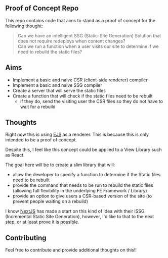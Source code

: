 ## Proof of Concept Repo

This repo contains code that aims to stand as a proof of concept for the following thought:

> Can we have an intelligent SSG (Static-Site Generation) Solution that does not require redeploys when content changes?  
> Can we run a function when a user visits our site to determine if we need to rebuild the static files?

## Aims

- Implement a basic and naive CSR (client-side renderer) compiler
- Implement a basic and naive SSG compiler
- Create a server that will serve the static files
- Create a function that will check if the static files need to be rebuilt
  - if they do, send the visiting user the CSR files so they do not have to wait for a rebuild

## Thoughts

Right now this is using [EJS](https://ejs.co) as a renderer. This is because this is only intended to be a proof of concept.

Despite this, I feel like this concept could be applied to a View Library such as React.

The goal here will be to create a slim library that will:

- allow the developer to specify a function to determine if the Static files need to be rebuilt
- provide the command that needs to be run to rebuild the static files (allowing full flexibility in the underlying FE Framework / Library)
- provide an option to give users a CSR-based version of the site (to prevent people waiting on a rebuild)

I know [NextJS](https://nextjs.org/) has made a start on this kind of idea with their ISSG (Incremental Static Site Generation), however, I'd like to that to the next step, or at least prove it is possible.

## Contributing

Feel free to contribute and provide additional thoughts on this!!
